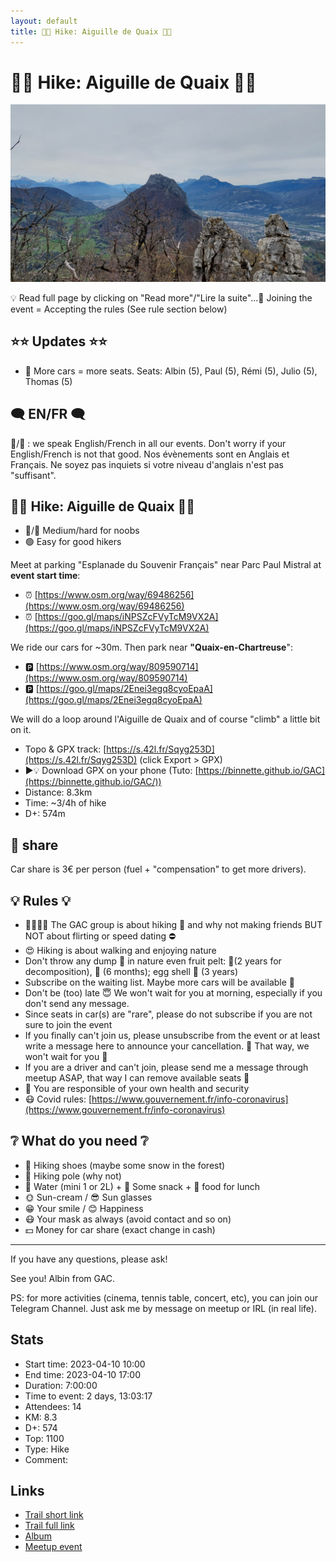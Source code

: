 ```yaml
---
layout: default
title: 🥾🔵 Hike: Aiguille de Quaix 🔺🌷
---
```


# 🥾🔵 Hike: Aiguille de Quaix 🔺🌷

![2023-04-10](../img/orig/2023-04-10.jpg)

💡 Read full page by clicking on "Read more"/"Lire la suite"...💜
Joining the event = Accepting the rules (See rule section below)

##  ⭐⭐ Updates ⭐⭐ 

* 📅 More cars = more seats. Seats: Albin (5), Paul (5), Rémi (5), Julio (5), Thomas (5)

##  🗨️ EN/FR 🗨️ 
🦅/🐓 : we speak English/French in all our events. Don't worry if your English/French is not that good. Nos évènements sont en Anglais et Français. Ne soyez pas inquiets si votre niveau d'anglais n'est pas "suffisant".

##  🥾🔵 Hike: Aiguille de Quaix 🔺🌷 

* 🔵/🔴 Medium/hard for noobs
* 🟢 Easy for good hikers

Meet at parking "Esplanade du Souvenir Français" near Parc Paul Mistral at **event start time**:

* ⏰ [https://www.osm.org/way/69486256](https://www.osm.org/way/69486256)
* ⏰ [https://goo.gl/maps/iNPSZcFVyTcM9VX2A](https://goo.gl/maps/iNPSZcFVyTcM9VX2A)

We ride our cars for \~30m. Then park near **"Quaix-en-Chartreuse**":

* 🅿️ [https://www.osm.org/way/809590714](https://www.osm.org/way/809590714)
* 🅿️ [https://goo.gl/maps/2Enei3egq8cyoEpaA](https://goo.gl/maps/2Enei3egq8cyoEpaA)

We will do a loop around l'Aiguille de Quaix and of course "climb" a little bit on it.

* Topo & GPX track: [https://s.42l.fr/Sqyg253D](https://s.42l.fr/Sqyg253D) (click Export > GPX)
* ▶💡 Download GPX on your phone (Tuto: [https://binnette.github.io/GAC](https://binnette.github.io/GAC/))
* Distance: 8.3km
* Time: \~3/4h of hike
* D+: 574m

##  🚗 share 
Car share is 3€ per person (fuel + "compensation" to get more drivers).

##  💡 Rules 💡 

* 🚶‍♀️🚶‍♂️ The GAC group is about hiking 🥾 and why not making friends BUT NOT about flirting or speed dating ⛔
* 😍 Hiking is about walking and enjoying nature
* Don't throw any dump 🚮 in nature even fruit pelt: 🍌(2 years for decomposition), 🍊 (6 months); egg shell 🥚 (3 years)
* Subscribe on the waiting list. Maybe more cars will be available 🚗
* Don't be (too) late 😇 We won't wait for you at morning, especially if you don't send any message.
* Since seats in car(s) are "rare", please do not subscribe if you are not sure to join the event
* If you finally can't join us, please unsubscribe from the event or at least write a message here to announce your cancellation. 💜 That way, we won't wait for you 💜
* If you are a driver and can't join, please send me a message through meetup ASAP, that way I can remove available seats 🚗
* 💟 You are responsible of your own health and security
* 😷 Covid rules: [https://www.gouvernement.fr/info-coronavirus](https://www.gouvernement.fr/info-coronavirus)

##  ❔ What do you need ❔ 

* 🥾 Hiking shoes (maybe some snow in the forest)
* 🥢 Hiking pole (why not)
* 🧃 Water (mini 1 or 2L) + 🍫 Some snack + 🥗 food for lunch
* 🌞 Sun-cream / 😎 Sun glasses
* 😁 Your smile / 😊 Happiness
* 😷 Your mask as always (avoid contact and so on)
* 💵 Money for car share (exact change in cash)

***

If you have any questions, please ask!

See you! Albin from GAC.

PS: for more activities (cinema, tennis table, concert, etc), you can join our Telegram Channel. Just ask me by message on meetup or IRL (in real life).

## Stats

- Start time: 2023-04-10 10:00
- End time: 2023-04-10 17:00
- Duration: 7:00:00
- Time to event: 2 days, 13:03:17
- Attendees: 14
- KM: 8.3
- D+: 574
- Top: 1100
- Type: Hike
- Comment: 

## Links

- [Trail short link](https://s.42l.fr/Sqyg253D)
- [Trail full link]()
- [Album](https://binnette.github.io/GacImg2023/2023-04-10-🥾🔵-Hike-Aiguille-de-Quaix-🔺🌷.html)
- [Meetup event](https://www.meetup.com/grenoble-adventure-club-english-french/events/292753529/)
